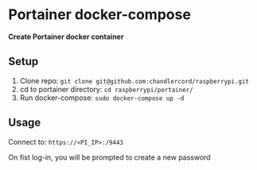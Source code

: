 # Portainer docker-compose

**Create Portainer docker container**

## Setup

  1. Clone repo: `git clone git@github.com:chandlercord/raspberrypi.git`
  2. cd to portainer directory: `cd raspberrypi/portainer/`
  3. Run docker-compose: `sudo docker-compose up -d`

## Usage
Connect to: `https://<PI_IP>:/9443`

On fist log-in, you will be prompted to create a new password
